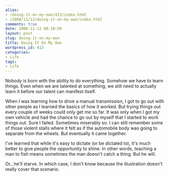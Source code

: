 ```yaml
---
alias:
- /doing-it-on-my-own/413/index.html
- /2008/11/12/doing-it-on-my-own/index.html
comments: true
date: 2008-11-12 00:10:50
layout: post
slug: doing-it-on-my-own
title: Doing It On My Own
wordpress_id: 413
categories:
- Life
tags:
- Life
---
```


Nobody is born with the ability to do everything.  Somehow we have to learn things.  Even when we are talented at something, we still need to actually learn it before our talent can manifest itself.

When I was learning how to drive a manual transmission, I got to go out with other people as I learned the basics of how it worked.  But trying things out every couple of weeks could only get me so far.  It was only when I got my own vehicle and had the chance to go out by myself that I started to work things out.  Sure I failed.  Sometimes miserably so.  I can still remember some of those violent stalls where it felt as if the automobile body was going to separate from the wheels.  But eventually it came together.

I've learned that while it's easy to dictate (or be dictated to), it's much better to give people the opportunity to shine.  In other words, teaching a man to fish means sometimes the man doesn't catch a thing.  But he will.  

Or...he'll starve.  In which case, I don't know because the illustration doesn't really cover that scenario.
